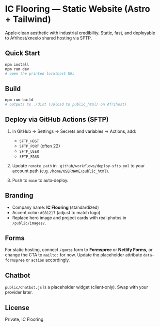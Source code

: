 # IC Flooring — Static Website (Astro + Tailwind)

Apple‑clean aesthetic with industrial credibility. Static, fast, and deployable to Afrihost/xneelo shared hosting via SFTP.

## Quick Start

```bash
npm install
npm run dev
# open the printed localhost URL
```

## Build

```bash
npm run build
# outputs to ./dist (upload to public_html/ on Afrihost)
```

## Deploy via GitHub Actions (SFTP)

1. In GitHub → Settings → Secrets and variables → Actions, add:
   - `SFTP_HOST`
   - `SFTP_PORT` (often 22)
   - `SFTP_USER`
   - `SFTP_PASS`

2. Update `remote_path` in `.github/workflows/deploy-sftp.yml` to your account path (e.g. `/home/USERNAME/public_html`).

3. Push to `main` to auto‑deploy.

## Branding

- Company name: **IC Flooring** (standardized)
- Accent color: `#B31217` (adjust to match logo)
- Replace hero image and project cards with real photos in `/public/images/`.

## Forms

For static hosting, connect `/quote` form to **Formspree** or **Netlify Forms**, or change the CTA to `mailto:` for now.
Update the placeholder attribute `data-formspree` or `action` accordingly.

## Chatbot

`public/chatbot.js` is a placeholder widget (client‑only). Swap with your provider later.

## License

Private, IC Flooring.
